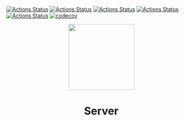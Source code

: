[![Actions Status](https://github.com/ZenConn/Server/workflows/MacOS/badge.svg)](https://github.com/ZenConn/Server/actions)
[![Actions Status](https://github.com/ZenConn/Server/workflows/Windows/badge.svg)](https://github.com/ZenConn/Server/actions)
[![Actions Status](https://github.com/ZenConn/Server/workflows/Ubuntu/badge.svg)](https://github.com/ZenConn/Server/actions)
[![Actions Status](https://github.com/ZenConn/Server/workflows/Style/badge.svg)](https://github.com/ZenConn/Server/actions)
[![Actions Status](https://github.com/ZenConn/Server/workflows/Install/badge.svg)](https://github.com/ZenConn/Server/actions)
[![codecov](https://codecov.io/gh/ZenConn/Server/branch/master/graph/badge.svg)](https://codecov.io/gh/ZenConn/Server)

<p align="center">
  <img src="https://avatars.githubusercontent.com/u/159615387?s=400&v=4" height="175" width="auto" />
</p>

  <h1 align="center">Server</h1>
